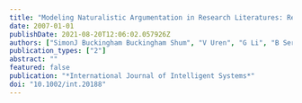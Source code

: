 ```yaml
---
title: "Modeling Naturalistic Argumentation in Research Literatures: Representation and Interaction Design Issues"
date: 2007-01-01
publishDate: 2021-08-20T12:06:02.057926Z
authors: ["SimonJ Buckingham Buckingham Shum", "V Uren", "G Li", "B Sereno", "C Mancini"]
publication_types: ["2"]
abstract: ""
featured: false
publication: "*International Journal of Intelligent Systems*"
doi: "10.1002/int.20188"
---
```


